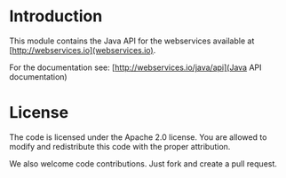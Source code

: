 Introduction
============
This module contains the Java API for the webservices available at [http://webservices.io](webservices.io).

For the documentation see: [http://webservices.io/java/api](Java API documentation)

License
============
The code is licensed under the Apache 2.0 license. You are allowed to modify and redistribute this code with the proper attribution.

We also welcome code contributions. Just fork and create a pull request.